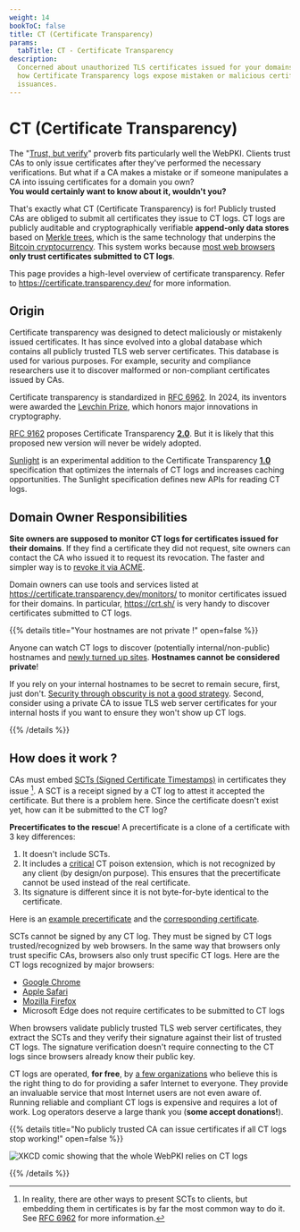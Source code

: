 ```yaml
---
weight: 14
bookToC: false
title: CT (Certificate Transparency)
params:
  tabTitle: CT - Certificate Transparency
description:
  Concerned about unauthorized TLS certificates issued for your domains? Learn
  how Certificate Transparency logs expose mistaken or malicious certificate
  issuances.
---
```


# CT (Certificate Transparency)

The "[Trust, but verify](https://en.wikipedia.org/wiki/Trust,_but_verify)"
proverb fits particularly well the WebPKI. Clients trust CAs to only issue
certificates after they've performed the necessary verifications. But what if a
CA makes a mistake or if someone manipulates a CA into issuing certificates for
a domain you own? \
**You would certainly want to know about it, wouldn't you?**

That's exactly what CT (Certificate Transparency) is for! Publicly trusted CAs
are obliged to submit all certificates they issue to CT logs. CT logs are
publicly auditable and cryptographically verifiable **append-only data stores**
based on [Merkle trees](https://en.wikipedia.org/wiki/Merkle_tree), which is the
same technology that underpins the
[Bitcoin cryptocurrency](https://en.wikipedia.org/wiki/Bitcoin). This system
works because
[most web browsers](https://developer.mozilla.org/en-US/docs/Web/Security/Certificate_Transparency#browser_requirements)
**only trust certificates submitted to CT logs**.

This page provides a high-level overview of certificate transparency. Refer to
https://certificate.transparency.dev/ for more information.

## Origin

Certificate transparency was designed to detect maliciously or mistakenly issued
certificates. It has since evolved into a global database which contains all
publicly trusted TLS web server certificates. This database is used for various
purposes. For example, security and compliance researchers use it to discover
malformed or non-compliant certificates issued by CAs.

Certificate transparency is standardized in
[RFC 6962](https://datatracker.ietf.org/doc/html/rfc6962). In 2024, its
inventors were awarded the
[Levchin Prize](https://rwc.iacr.org/LevchinPrize/winners.html#CT), which honors
major innovations in cryptography.

[RFC 9162](https://datatracker.ietf.org/doc/html/rfc9162) proposes Certificate
Transparency **<ins>2.0</ins>**. But it is likely that this proposed new version
will never be widely adopted.

[Sunlight](https://letsencrypt.org/2024/03/14/introducing-sunlight/) is an
experimental addition to the Certificate Transparency **<ins>1.0</ins>**
specification that optimizes the internals of CT logs and increases caching
opportunities. The Sunlight specification defines new APIs for reading CT logs.

## Domain Owner Responsibilities

**Site owners are supposed to monitor CT logs for certificates issued for their
domains**. If they find a certificate they did not request, site owners can
contact the CA who issued it to request its revocation. The faster and simpler
way is to [revoke it via ACME](/acme/overview/#revocation).

Domain owners can use tools and services listed at
https://certificate.transparency.dev/monitors/ to monitor certificates issued
for their domains. In particular, https://crt.sh/ is very handy to discover
certificates submitted to CT logs.

{{% details title="Your hostnames are not private !" open=false %}}

Anyone can watch CT logs to discover (potentially internal/non-public) hostnames
and [newly turned up sites](https://dl.acm.org/doi/10.1145/3278532.3278562).
**Hostnames cannot be considered private**!

If you rely on your internal hostnames to be secret to remain secure, first,
just don't.
[Security through obscurity is not a good strategy](https://en.wikipedia.org/wiki/Security_through_obscurity#Criticism).
Second, consider using a private CA to issue TLS web server certificates for
your internal hosts if you want to ensure they won't show up CT logs.

{{% /details %}}

## How does it work ?

CAs must embed [SCTs (Signed Certificate Timestamps)](/webpki/cert/#sct) in
certificates they issue [^1]. A SCT is a receipt signed by a CT log to attest it
accepted the certificate. But there is a problem here. Since the certificate
doesn't exist yet, how can it be submitted to the CT log?

[^1]:
    In reality, there are other ways to present SCTs to clients, but embedding
    them in certificates is by far the most common way to do it. See
    [RFC 6962](https://datatracker.ietf.org/doc/html/rfc6962#section-3.3) for
    more information.

**Precertificates to the rescue**! A precertificate is a clone of a certificate
with 3 key differences:

1. It doesn't include SCTs.
2. It includes a [critical](/webpki/cert/#extensions) CT poison extension, which
   is not recognized by any client (by design/on purpose). This ensures that the
   precertificate cannot be used instead of the real certificate.
3. Its signature is different since it is not byte-for-byte identical to the
   certificate.

Here is an [example precertificate](https://crt.sh/?id=17531419628) and the
[corresponding certificate](https://crt.sh/?id=17870169097).

SCTs cannot be signed by any CT log. They must be signed by CT logs
trusted/recognized by web browsers. In the same way that browsers only trust
specific CAs, browsers also only trust specific CT logs. Here are the CT logs
recognized by major browsers:

- [Google Chrome](https://www.gstatic.com/ct/log_list/v3/log_list.json)
- [Apple Safari](https://valid.apple.com/ct/log_list/current_log_list.json)
- [Mozilla Firefox](https://blog.transparency.dev/ct-in-firefox#heading-firefox-known-ct-logs)
- Microsoft Edge does not require certificates to be submitted to CT logs

When browsers validate publicly trusted TLS web server certificates, they
extract the SCTs and they verify their signature against their list of trusted
CT logs. The signature verification doesn't require connecting to the CT logs
since browsers already know their public key.

CT logs are operated, **for free**, by
[a few organizations](https://certificate.transparency.dev/logs/) who believe
this is the right thing to do for providing a safer Internet to everyone. They
provide an invaluable service that most Internet users are not even aware of.
Running reliable and compliant CT logs is expensive and requires a lot of work.
Log operators deserve a large thank you (**some accept donations!**).

{{% details title="No publicly trusted CA can issue certificates if all CT logs stop working!" open=false %}}

![XKCD comic showing that the whole WebPKI relies on CT logs](/images/ct.jpg)

{{% /details %}}
